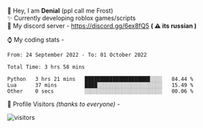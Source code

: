 🤚 Hey, I am **Denial** (ppl call me Frost)  
✨ Currently developing roblox games/scripts  
💎  My discord server - https://discord.gg/6ex8fQ5 **( ⚠ its russian )**  

⌚ My coding stats -

<!--START_SECTION:waka-->

```text
From: 24 September 2022 - To: 01 October 2022

Total Time: 3 hrs 58 mins

Python   3 hrs 21 mins   █████████████████████░░░░   84.44 %
Lua      37 mins         ████░░░░░░░░░░░░░░░░░░░░░   15.49 %
Other    0 secs          ░░░░░░░░░░░░░░░░░░░░░░░░░   00.06 %
```

<!--END_SECTION:waka-->

🧥 Profile Visitors *(thanks to everyone)* -  
  
![visitors](https://visitor-badge.glitch.me/badge?page_id=FrostX-Official.FrostX-Official)
